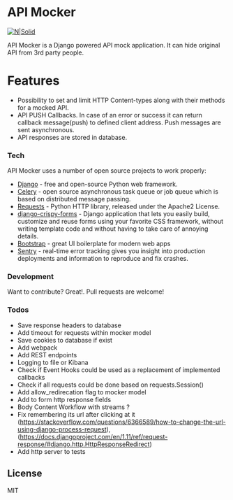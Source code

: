 # API Mocker

[![N|Solid](https://circleci.com/gh/paveu/api_mocker/tree/develop.svg?style=shield&circle-token=fefd1e0b319193750fb2dc1a545cca97ddba350c)](https://github.com/paveu/api_mocker)

API Mocker is a Django powered API mock application. It can hide original API from 3rd party people.

# Features

  - Possibility to set and limit HTTP Content-types along with their methods for a mocked API.
  - API PUSH Callbacks. In case of an error or success it can return callback message(push) to defined client address. Push messages are sent asynchronous.
  - API responses are stored in database.

### Tech

API Mocker uses a number of open source projects to work properly:

* [Django](https://www.djangoproject.com/) - free and open-source Python web framework.
* [Celery](http://www.celeryproject.org/) - open source asynchronous task queue or job queue which is based on distributed message passing.
* [Requests](http://docs.python-requests.org/en/master/) - Python HTTP library, released under the Apache2 License.
* [django-crispy-forms](https://django-crispy-forms.readthedocs.io/en/latest/) - Django application that lets you easily build, customize and reuse forms using your favorite CSS framework, without writing template code and without having to take care of annoying details.
* [Bootstrap](https://getbootstrap.com/) - great UI boilerplate for modern web apps
* [Sentry](https://sentry.io/) - real-time error tracking gives you insight into production deployments and information to reproduce and fix crashes.


### Development

Want to contribute? Great!. Pull requests are welcome!

### Todos

 - Save response headers to database
 - Add timeout for requests within mocker model
 - Save cookies to database if exist
 - Add webpack
 - Add REST endpoints
 - Logging to file or Kibana
 - Check if Event Hooks could be used as a replacement of implemented callbacks
 - Check if all requests could be done based on requests.Session()
 - Add allow_redirecation flag to mocker model
 - Add to form http response fields
 - Body Content Workflow with streams ?
 - Fix remembering its url after clicking at it (https://stackoverflow.com/questions/6366589/how-to-change-the-url-using-django-process-request), (https://docs.djangoproject.com/en/1.11/ref/request-response/#django.http.HttpResponseRedirect)
 - Add http server to tests


License
----

MIT
